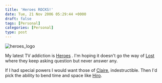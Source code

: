 ```yaml
---
title: 'Heroes ROCKS!'
date: Tue, 21 Nov 2006 05:29:44 +0000
draft: false
tags: [Personal]
categories: [Personal]
type: post
---
```


![heroes_logo](http://www.nbc.com/Heroes/images/common/heroes_logo.jpg)

My latest TV addiction is [Heroes](http://www.nbc.com/Heroes/) . I'm hoping it doesn't go the way of [Lost](http://abc.go.com/primetime/lost/index) where they keep asking question but never answer any.

If I had special powers I would want those of [Claire](http://www.nbc.com/Heroes/bios/claire.shtml), indestructible. Then I'd pick the ability to bend time and space like [Hiro](http://www.nbc.com/Heroes/cast/hiro.shtml).